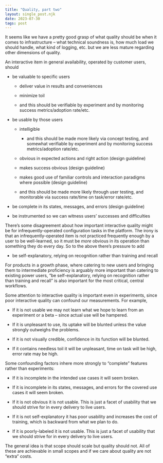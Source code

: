 ```yaml
---
title: "Quality, part two"
layout: single_post.njk
date: 2023-07-30
tags: post
---
```


It seems like we have a pretty good grasp of what quality should be when it comes to infrastructure – what technical soundness is, how much load we should handle, what kind of logging, etc. but we are less mature regarding other dimensions of quality.

An interactive item in general availability, operated by customer users, should

- be valuable to specific users
    - deliver value in results and conveniences
    
    - minimize toil
    
    - and this should be verifiable by experiment and by monitoring success metrics/adoption rate/etc.

- be usable by those users
    - intelligible
        - and this should be made more likely via concept testing, and somewhat verifiable by experiment and by monitoring success metrics/adoption rate/etc.
    
    - obvious in expected actions and right action (design guideline)
    
    - makes success obvious (design guideline)
    
    - makes good use of familiar controls and interaction paradigms where possible (design guideline)
    
    - and this should be made more likely through user testing, and monitorable via success rate/time on task/error rate/etc.

- be complete in its states, messages, and errors (design guideline)

- be instrumented so we can witness users’ successes and difficulties

There’s some disagreement about how important interactive quality might be for infrequently-operated configuration tasks in the platform. The irony is that an infrequently-operated item is not practiced frequently enough by a user to be well-learned, so it must be _more_ obvious in its operation than something they do every day. So to the above there’s pressure to add

- be self-explanatory, relying on recognition rather than training and recall

For products in a growth phase, where catering to new users and bringing them to intermediate proficiency is arguably more important than catering to existing power users, “be self-explanatory, relying on recognition rather than training and recall” is also important for the most critical, central workflows.

Some attention to interactive quality is important even in experiments, since poor interactive quality can confound our measurements. For example,

- If it is not usable we may not learn what we hope to learn from an experiment or a beta – since actual use will be hampered.

- If it is unpleasant to use, its uptake will be blunted unless the value strongly outweighs the problems.

- If it is not visually credible, confidence in its function will be blunted.

- If it contains needless toil it will be unpleasant, time on task will be high, error rate may be high.

Some confounding factors inhere more strongly to “complete” features rather than experiments:

- If it is incomplete in the intended use cases it will seem broken.

- If it is incomplete in its states, messages, and errors for the covered use cases it will seem broken.

- If it is not obvious it is not usable. This is just a facet of usability that we should strive for in every delivery to live users.

- If it is not self-explanatory it has poor usability and increases the cost of training, which is backward from what we plan to do.

- If it is poorly-labeled it is not usable. This is just a facet of usability that we should strive for in every delivery to live users.

The general idea is that scope should scale but quality should not. All of these are achievable in small scopes and if we care about quality are not “extra” costs.
